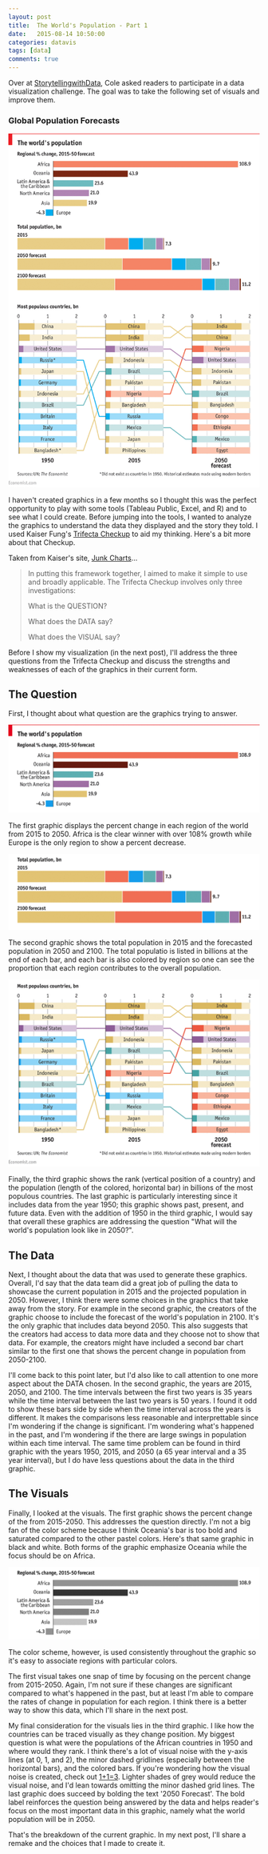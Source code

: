 ```yaml
---
layout: post
title:  The World's Population - Part 1
date:   2015-08-14 10:50:00
categories: datavis
tags: [data]
comments: true
---
```


Over at [StorytellingwithData](http://www.storytellingwithdata.com/), Cole asked readers to participate in a data visualization challenge. The goal was to take the following set of visuals and improve them.

### Global Population Forecasts

<a href='http://www.economist.com/blogs/graphicdetail/2015/08/daily-chart-growth-areas' target='_blank'><img src='../../assets/datavis/un_world_pop.png'></a>

I haven't created graphics in a few months so I thought this was the perfect opportunity to play with some tools (Tableau Public, Excel, and R) and to see what I could create. Before jumping into the tools, I wanted to analyze the graphics to understand the data they displayed and the story they told. I used Kaiser Fung's [Trifecta Checkup](http://junkcharts.typepad.com/junk_charts/junk-charts-trifecta-checkup-the-definitive-guide.html) to aid my thinking. Here's a bit more about that Checkup.

Taken from Kaiser's site, [Junk Charts](http://junkcharts.typepad.com/)...

>In putting this framework together, I aimed to make it simple to use and broadly applicable. The Trifecta Checkup involves only three investigations:
>
>What is the QUESTION?
>
>What does the DATA say?
>
>What does the VISUAL say?

Before I show my visualization (in the next post), I'll address the three questions from the Trifecta Checkup and discuss the strengths and weaknesses of each of the graphics in their current form.

## The Question

First, I thought about what question are the graphics trying to answer.

<img src='../../assets/datavis/un_world_pop1.png' alt='Regional percent change, 2015-2050 forecast' >

The first graphic displays the percent change in each region of the world from 2015 to 2050. Africa is the clear winner with over 108% growth while Europe is the only region to show a percent decrease.

<img src='../../assets/datavis/un_world_pop2.png' alt='Total population, bn'>

The second graphic shows the total population in 2015 and the forecasted population in 2050 and 2100. The total populatio is listed in billions at the end of each bar, and each bar is also colored by region so one can see the proportion that each region contributes to the overall population.

<img src='../../assets/datavis/un_world_pop3.png' alt='Most populous countries, bn'>

Finally, the third graphic shows the rank (vertical position of a country) and the population (length of the colored, horizontal bar) in billions of the most populous countries. The last graphic is particularly interesting since it includes data from the year 1950; this graphic shows past, present, and future data. Even with the addition of 1950 in the third graphic, I would say that overall these graphics are addressing the question "What will the world's population look like in 2050?".

## The Data

Next, I thought about the data that was used to generate these graphics. Overall, I'd say that the data team did a great job of pulling the data to showcase the current population in 2015 and the projected population in 2050. However, I think there were some choices in the graphics that take away from the story. For example in the second graphic, the creators of the graphic choose to include the forecast of the world's population in 2100. It's the only graphic that includes data beyond 2050. This also suggests that the creators had access to data more data and they choose not to show that data. For example, the creators might have included a second bar chart similar to the first one that shows the percent change in population from 2050-2100.

I'll come back to this point later, but I'd also like to call attention to one more aspect about the DATA chosen. In the second graphic, the years are 2015, 2050, and 2100. The time intervals between the first two years is 35 years while the time interval between the last two years is 50 years. I found it odd to show these bars side by side when the time interval across the years is different. It makes the comparisons less reasonable and interprettable since I'm wondering if the change is significant. I'm wondering what's happened in the past, and I'm wondering if the there are large swings in population within each time interval. The same time problem can be found in third graphic with the years 1950, 2015, and 2050 (a 65 year interval and a 35 year interval), but I do have less questions about the data in the third graphic.

## The Visuals

Finally, I looked at the visuals. The first graphic shows the percent change of the from 2015-2050. This addresses the question directly. I'm not a big fan of the color scheme because I think Oceania's bar is too bold and saturated compared to the other pastel colors. Here's that same graphic in black and white. Both forms of the graphic emphasize Oceania while the focus should be on Africa.

<img src='../../assets/datavis/un_world_popBW.png' alt='Regional percent change, 2015-2050 forecast'>

The color scheme, however, is used consistently throughout the graphic so it's easy to associate regions with particular colors.

The first visual takes one snap of time by focusing on the percent change from 2015-2050. Again, I'm not sure if these changes are significant compared to what's happened in the past, but at least I'm able to compare the rates of change in population for each region. I think there is a better way to show this data, which I'll share in the next post.

My final consideration for the visuals lies in the third graphic. I like how the countries can be traced visually as they change position. My biggest question is what were the populations of the African countries in 1950 and where would they rank. I think there's a lot of visual noise with the y-axis lines (at 0, 1, and 2), the minor dashed gridlines (especially between the horizontal bars), and the colored bars. If you're wondering how the visual noise is created, check out [1+1=3](http://meiert.com/en/blog/20070118/1-1-3-explaining-busyness-and-background-noise-on-websites/). Lighter shades of grey would reduce the visual noise, and I'd lean towards omitting the minor dashed grid lines. The last graphic does succeed by bolding the text '2050 Forecast'. The bold label reinforces the question being answered by the data and helps reader's focus on the most important data in this graphic, namely what the world population will be in 2050.

That's the breakdown of the current graphic. In my next post, I'll share a remake and the choices that I made to create it.




